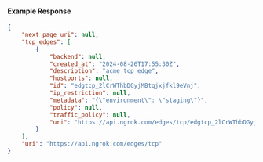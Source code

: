 <!-- Code generated for API Clients. DO NOT EDIT. -->

#### Example Response

```json
{
	"next_page_uri": null,
	"tcp_edges": [
		{
			"backend": null,
			"created_at": "2024-08-26T17:55:30Z",
			"description": "acme tcp edge",
			"hostports": null,
			"id": "edgtcp_2lCrWThbDGyjMBtqjxjfkl9eVnj",
			"ip_restriction": null,
			"metadata": "{\"environment\": \"staging\"}",
			"policy": null,
			"traffic_policy": null,
			"uri": "https://api.ngrok.com/edges/tcp/edgtcp_2lCrWThbDGyjMBtqjxjfkl9eVnj"
		}
	],
	"uri": "https://api.ngrok.com/edges/tcp"
}
```
